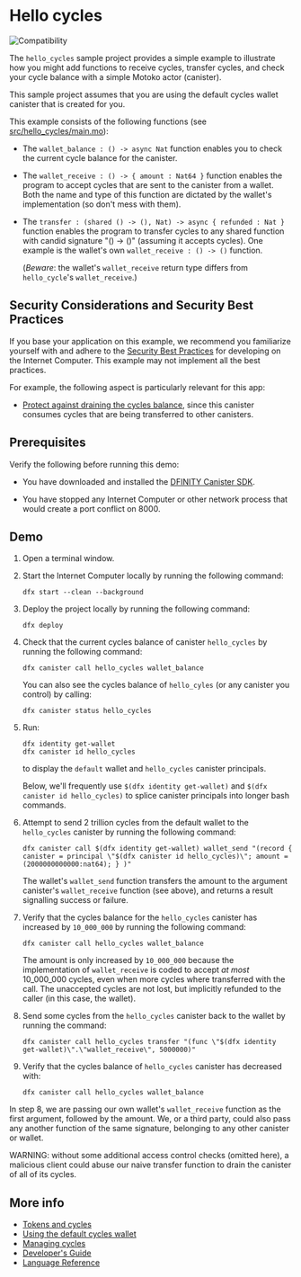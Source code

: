 # Hello cycles
![Compatibility](https://img.shields.io/badge/compatibility-0.6.25-blue)

The `hello_cycles` sample project provides a simple example to illustrate how you might add functions to receive cycles, transfer cycles, and check your cycle balance with a simple Motoko actor (canister).

This sample project assumes that you are using the default cycles wallet canister that is created for you.

This example consists of the following functions (see [src/hello_cycles/main.mo](./src/hello_cycles/main.mo)):

* The `wallet_balance : () -> async Nat` function enables you to check the current cycle balance for the canister.
* The `wallet_receive : () -> { amount : Nat64 }` function enables the program to accept cycles that are sent to the canister from a wallet.
  Both the name and type of this function are
  dictated by the wallet's implementation (so don't mess with them).

* The `transfer : (shared () -> (), Nat) -> async { refunded : Nat }` function enables the program to transfer cycles to any
  shared function with candid signature "() -> ()" (assuming it accepts cycles).
  One example is the wallet's own `wallet_receive : () -> ()` function.

  (_Beware_: the wallet's `wallet_receive` return type differs from `hello_cycle`'s `wallet_receive`.)

## Security Considerations and Security Best Practices

If you base your application on this example, we recommend you familiarize yourself with and adhere to the [Security Best Practices](https://internetcomputer.org/docs/current/references/security/) for developing on the Internet Computer. This example may not implement all the best practices.

For example, the following aspect is particularly relevant for this app:
* [Protect against draining the cycles balance](https://internetcomputer.org/docs/current/references/security/rust-canister-development-security-best-practices#protect-against-draining-the-cycles-balance), since this canister consumes cycles that are being transferred to other canisters. 

## Prerequisites

Verify the following before running this demo:

*  You have downloaded and installed the [DFINITY Canister
   SDK](https://sdk.dfinity.org).

*  You have stopped any Internet Computer or other network process that would
   create a port conflict on 8000.

## Demo

1. Open a terminal window.

2. Start the Internet Computer locally by running the following command:

   ```text
   dfx start --clean --background
   ```

3. Deploy the project locally by running the following command:

   ```text
   dfx deploy
   ```

4. Check that the current cycles balance of canister `hello_cycles` by running the following command:

   ```text
   dfx canister call hello_cycles wallet_balance
   ```

   You can also see the cycles balance of `hello_cyles` (or any canister you control) by calling:

   ```text
   dfx canister status hello_cycles
   ```

5. Run:

   ```text
   dfx identity get-wallet
   dfx canister id hello_cycles
   ```
   to display the `default` wallet and `hello_cycles` canister principals.


   Below, we'll frequently use `$(dfx identity get-wallet)`  and `$(dfx canister id hello_cycles)` to splice canister principals into longer bash commands.

6. Attempt to send 2 trillion cycles from the default wallet to the `hello_cycles` canister by running the following command:

   ```text
   dfx canister call $(dfx identity get-wallet) wallet_send "(record { canister = principal \"$(dfx canister id hello_cycles)\"; amount = (2000000000000:nat64); } )"
   ```

   The wallet's `wallet_send` function transfers the amount to the argument canister's `wallet_receive` function (see above), and returns a result signalling success or failure.

7. Verify that the cycles balance for the `hello_cycles` canister has increased by `10_000_000` by running the following command:

   ```text
   dfx canister call hello_cycles wallet_balance
   ```

   The amount is only increased by `10_000_000` because the implementation of `wallet_receive` is coded to accept _at
   most_ 10_000_000 cycles, even when more cycles where transferred with the call.
   The unaccepted cycles are not lost, but implicitly refunded to the caller (in this case, the wallet).

8. Send some cycles from the `hello_cycles` canister back to the wallet
   by running the command:

   ```text
   dfx canister call hello_cycles transfer "(func \"$(dfx identity get-wallet)\".\"wallet_receive\", 5000000)"
   ```

9. Verify that the cycles balance of `hello_cycles` canister has decreased with:

   ```text
   dfx canister call hello_cycles wallet_balance
   ```

In step 8, we are passing our own wallet's `wallet_receive` function as the first argument, followed by the amount.
We, or a third party, could also pass any another function of the same signature, belonging to any other canister or wallet.

WARNING: without some additional access control checks (omitted here), a malicious client could abuse our naive
transfer function to drain the canister of all of its cycles.

## More info

- [Tokens and cycles](https://sdk.dfinity.org/docs/developers-guide/concepts/tokens-cycles.html)
- [Using the default cycles wallet](https://sdk.dfinity.org/docs/developers-guide/default-wallet.html)
- [Managing cycles](https://sdk.dfinity.org/docs/language-guide/cycles.html)
- [Developer's Guide](https://sdk.dfinity.org/developers-guide)
- [Language Reference](https://sdk.dfinity.org/language-guide)
